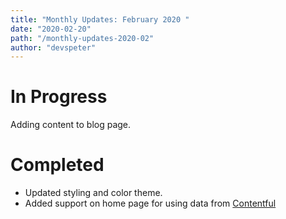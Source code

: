 ```yaml
---
title: "Monthly Updates: February 2020 "
date: "2020-02-20"
path: "/monthly-updates-2020-02"
author: "devspeter"
---
```


# In Progress
Adding content to blog page.
# Completed
- Updated styling and color theme.
- Added support on home page for using data from [Contentful](https://www.contentful.com)
